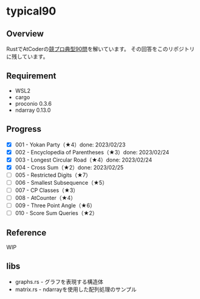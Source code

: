 # typical90

## Overview

RustでAtCoderの[競プロ典型90問](https://atcoder.jp/contests/typical90/tasks)を解いています。
その回答をこのリポジトリに残しています。

## Requirement

- WSL2
- cargo
- proconio 0.3.6
- ndarray 0.13.0

## Progress

- [x] 001 - Yokan Party（★4）done: 2023/02/23
- [x] 002 - Encyclopedia of Parentheses（★3）done: 2023/02/24
- [x] 003 - Longest Circular Road（★4）done: 2023/02/24
- [x] 004 - Cross Sum（★2）done: 2023/02/25
- [ ] 005 - Restricted Digits（★7）
- [ ] 006 - Smallest Subsequence（★5）
- [ ] 007 - CP Classes（★3）
- [ ] 008 - AtCounter（★4）
- [ ] 009 - Three Point Angle（★6）
- [ ] 010 - Score Sum Queries（★2）

## Reference

WIP

## libs

- graphs.rs - グラフを表現する構造体
- matrix.rs - ndarrayを使用した配列処理のサンプル
